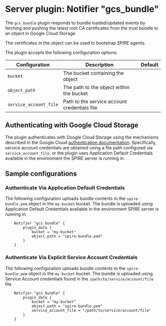 # Server plugin: Notifier "gcs_bundle"

The `gcs_bundle` plugin responds to bundle loaded/updated events by fetching and
pushing the latest root CA certificates from the trust bundle to an object in
Google Cloud Storage.

The certificates in the object can be used to bootstrap SPIRE agents.

The plugin accepts the following configuration options:

| Configuration          | Description                                  | Default |
|------------------------|----------------------------------------------|---------|
| `bucket`               | The bucket containing the object             |         |
| `object_path`          | The path to the object within the bucket     |         |
| `service_account_file` | Path to the service account credentials file |         |

## Authenticating with Google Cloud Storage

The plugin authenticates with Google Cloud Storage using the mechanisms
described in the Google Cloud [authentication documentation](https://cloud.google.com/docs/authentication/production).
Specifically, service account credentials are obtained using a file path
configured via `service_account_file`, or the plugin uses Application Default
Credentials available in the environment the SPIRE server is running in.

## Sample configurations

### Authenticate Via Application Default Credentials

The following configuration uploads bundle contents to the `spire-bundle.pem`
object in the `my-bucket` bucket. The bundle is uploaded using Application
Default Credentials available in the environment SPIRE server is running in.

```
    Notifier "gcs_bundle" {
        plugin_data {
            bucket = "my-bucket"
            object_path = "spire-bundle.pem"
        }
    }
```

### Authenticate Via Explicit Service Account Credentials

The following configuration uploads bundle contents to the `spire-bundle.pem`
object in the `my-bucket` bucket. The bundle is uploaded using Service Account
credentials found in the `/path/to/service/account/file` file.

```
    Notifier "gcs_bundle" {
        plugin_data {
            bucket = "my-bucket"
            object_path = "spire-bundle.pem"
            service_account_file = "/path/to/service/account/file"
        }
    }
```
